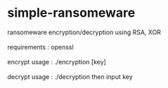 # simple-ransomeware
ransomeware encryption/decryption using RSA, XOR
<br><br> requirements : openssl
<br><br> encrypt usage : ./encryption [key]
<br><br> decrypt usage : ./decryption then input key
